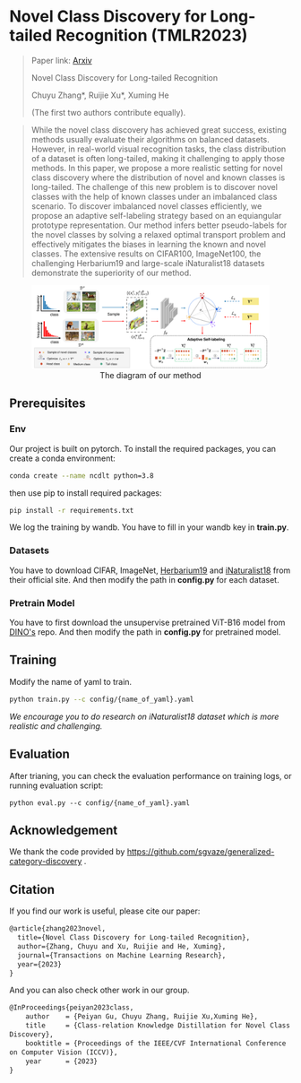 # Novel Class Discovery for Long-tailed Recognition (TMLR2023)
> Paper link: [Arxiv](https://arxiv.org/abs/2308.02989)
> 
> Novel Class Discovery for Long-tailed Recognition
> 
> Chuyu Zhang*, Ruijie Xu*, Xuming He
> 
> (The first two authors contribute equally).

> While the novel class discovery has achieved great success, existing methods usually evaluate their algorithms on balanced datasets. However, in real-world visual recognition tasks, the class distribution of a dataset is often long-tailed, making it challenging to apply those methods. In this paper, we propose a more realistic setting for novel class discovery where the distribution of novel and known classes is long-tailed. The challenge of this new problem is to discover novel classes with the help of known classes under an imbalanced class scenario. To discover imbalanced novel classes efficiently, we propose an adaptive self-labeling strategy based on an equiangular prototype representation. Our method infers better pseudo-labels for the novel classes by solving a relaxed optimal transport problem and effectively mitigates the biases in learning the known and novel classes. The extensive results on CIFAR100, ImageNet100, the challenging Herbarium19 and large-scale iNaturalist18 datasets demonstrate the superiority of our method.

<style>
figure {
  text-align: center;
}

figcaption {
  display: block;
  margin: 0 auto;
}
</style>
<figure>
  <img src="assets/frame.png" alt="Alt Text">
  <figcaption>The diagram of our method</figcaption>
</figure>


## Prerequisites
### Env
Our project is built on pytorch.
To install the required packages, you can create a conda environment:

```sh
conda create --name ncdlt python=3.8
```

then use pip to install required packages:

```sh
pip install -r requirements.txt
```

We log the training by wandb. You have to fill in your wandb key in **train.py**.

<!-- USAGE EXAMPLES -->
### Datasets
You have to download CIFAR, ImageNet, [Herbarium19](https://www.kaggle.com/c/herbarium-2019-fgvc6) and [iNaturalist18](https://github.com/visipedia/inat_comp/tree/master/2018) from their official site. And then modify the path in **config.py** for each dataset.

### Pretrain Model
You have to first download the unsupervise pretrained ViT-B16 model from [DINO's](https://github.com/facebookresearch/dino) repo. And then modify the path in **config.py** for pretrained model.

## Training

Modify the name of yaml to train.

```sh
python train.py --c config/{name_of_yaml}.yaml
```

*We encourage you to do research on iNaturalist18 dataset which is more realistic and challenging.*

## Evaluation

After trianing, you can check the evaluation performance on training logs, or running evaluation script:

```
python eval.py --c config/{name_of_yaml}.yaml
```

## Acknowledgement
We thank the code provided by https://github.com/sgvaze/generalized-category-discovery .

## Citation


If you find our work is useful, please cite our paper:

```
@article{zhang2023novel,
  title={Novel Class Discovery for Long-tailed Recognition},
  author={Zhang, Chuyu and Xu, Ruijie and He, Xuming},
  journal={Transactions on Machine Learning Research},
  year={2023}
}
```


And you can also check other work in our group.

```
@InProceedings{peiyan2023class,
    author    = {Peiyan Gu, Chuyu Zhang, Ruijie Xu,Xuming He},
    title     = {Class-relation Knowledge Distillation for Novel Class Discovery},
    booktitle = {Proceedings of the IEEE/CVF International Conference on Computer Vision (ICCV)},
    year      = {2023}
}